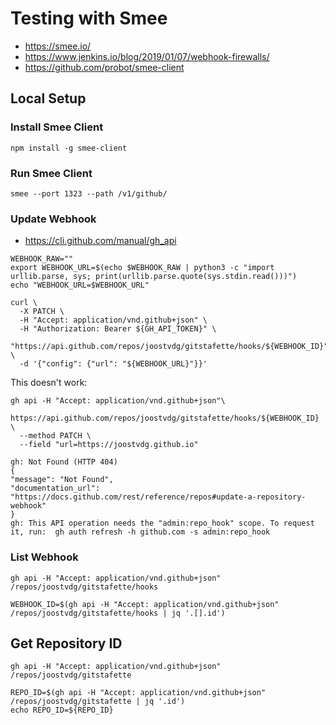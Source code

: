 # Testing with Smee

* https://smee.io/
* https://www.jenkins.io/blog/2019/01/07/webhook-firewalls/
* https://github.com/probot/smee-client

## Local Setup

### Install Smee Client

```shell
npm install -g smee-client
```

### Run Smee Client

```shell
smee --port 1323 --path /v1/github/
```

### Update Webhook

* https://cli.github.com/manual/gh_api

```shell
WEBHOOK_RAW=""
export WEBHOOK_URL=$(echo $WEBHOOK_RAW | python3 -c "import urllib.parse, sys; print(urllib.parse.quote(sys.stdin.read()))")
echo "WEBHOOK_URL=$WEBHOOK_URL"
```

```shell
curl \
  -X PATCH \
  -H "Accept: application/vnd.github+json" \
  -H "Authorization: Bearer ${GH_API_TOKEN}" \
  "https://api.github.com/repos/joostvdg/gitstafette/hooks/${WEBHOOK_ID}" \
  -d '{"config": {"url": "${WEBHOOK_URL}"}}'
```

This doesn't work:

```shell
gh api -H "Accept: application/vnd.github+json"\
  https://api.github.com/repos/joostvdg/gitstafette/hooks/${WEBHOOK_ID} \
  --method PATCH \
  --field "url=https://joostvdg.github.io"
```


```shell
gh: Not Found (HTTP 404)
{
"message": "Not Found",
"documentation_url": "https://docs.github.com/rest/reference/repos#update-a-repository-webhook"
}
gh: This API operation needs the "admin:repo_hook" scope. To request it, run:  gh auth refresh -h github.com -s admin:repo_hook
```

### List Webhook

```shell
gh api -H "Accept: application/vnd.github+json" /repos/joostvdg/gitstafette/hooks
```

```shell
WEBHOOK_ID=$(gh api -H "Accept: application/vnd.github+json" /repos/joostvdg/gitstafette/hooks | jq '.[].id')
```

## Get Repository ID

```shell
gh api -H "Accept: application/vnd.github+json" /repos/joostvdg/gitstafette
```

```shell
REPO_ID=$(gh api -H "Accept: application/vnd.github+json" /repos/joostvdg/gitstafette | jq '.id')
echo REPO_ID=${REPO_ID}
```